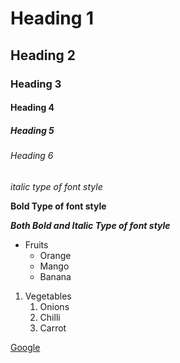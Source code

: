# Heading 1
## Heading 2
### Heading 3
#### Heading 4
##### Heading 5
###### Heading 6
*italic type of font style*

**Bold Type of font style**

***Both Bold and Italic Type of font style***

* Fruits
  * Orange
  * Mango
  * Banana

1. Vegetables
   1. Onions
   2. Chilli
   3. Carrot

[Google](https://www.google.com/)
